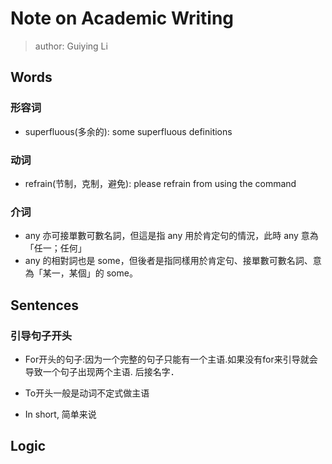 # Note on Academic Writing
> author: Guiying Li

## Words

### 形容词
- superfluous(多余的): some superfluous definitions

### 动词

- refrain(节制，克制，避免): please refrain from using the command

### 介词

- any 亦可接單數可數名詞，但這是指 any 用於肯定句的情況，此時 any 意為「任一；任何」
- any 的相對詞也是 some，但後者是指同樣用於肯定句、接單數可數名詞、意為「某一，某個」的 some。

## Sentences

### 引导句子开头

- For开头的句子:因为一个完整的句子只能有一个主语.如果没有for来引导就会导致一个句子出现两个主语. 后接名字．

- To开头一般是动词不定式做主语

- In short, 简单来说

## Logic
